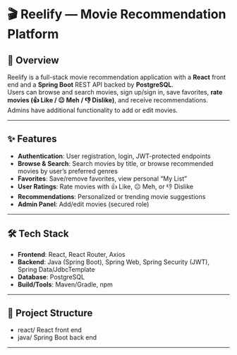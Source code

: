 # 🎬 Reelify — Movie Recommendation Platform

## 📖 Overview
Reelify is a full-stack movie recommendation application with a **React** front end and a **Spring Boot** REST API backed by **PostgreSQL**.  
Users can browse and search movies, sign up/sign in, save favorites, **rate movies (👍 Like / 😐 Meh / 👎 Dislike)**, and receive recommendations.  
Admins have additional functionality to add or edit movies.

---

## ✨ Features
- **Authentication**: User registration, login, JWT-protected endpoints  
- **Browse & Search**: Search movies by title, or browse recommended movies by user’s preferred genres  
- **Favorites**: Save/remove favorites, view personal “My List”  
- **User Ratings**: Rate movies with 👍 Like, 😐 Meh, or 👎 Dislike  
- **Recommendations**: Personalized or trending movie suggestions  
- **Admin Panel**: Add/edit movies (secured role)  

---

## 🛠 Tech Stack
- **Frontend**: React, React Router, Axios  
- **Backend**: Java (Spring Boot), Spring Web, Spring Security (JWT), Spring Data/JdbcTemplate  
- **Database**: PostgreSQL  
- **Build/Tools**: Maven/Gradle, npm  

---

## 📂 Project Structure
- react/  React front end
- java/ Spring Boot back end

---

